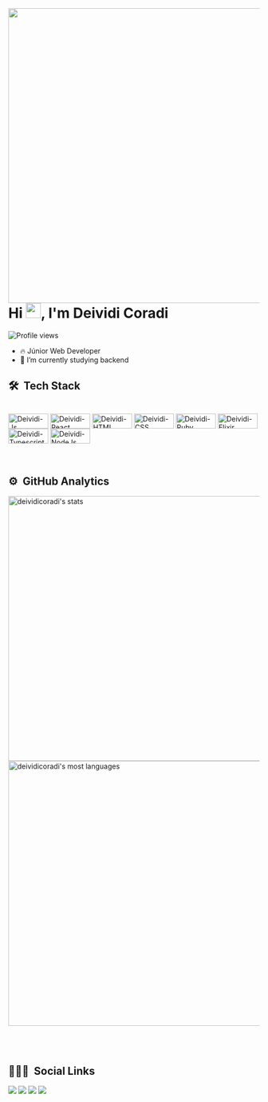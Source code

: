 <img align="right" height="590em" src="https://raw.githubusercontent.com/gist/deividicoradi/907813cd956e7b11e276ae1bbaf1f4d2/raw/f962cb9fe02d46068e0e52627f1eff65684b251c/githubcard.svg"/>
<h1 align="left">Hi <img src="https://raw.githubusercontent.com/kaueMarques/kaueMarques/master/hi.gif" width="30px">, I'm Deividi Coradi</h1>
<p align="left"> <img src="https://komarev.com/ghpvc/?username=deividicoradi&color=yellow" alt="Profile views" /> </p>
 
- 🔥  Júnior Web Developer
- 🔭  I’m currently studying backend

## 🛠 &nbsp;Tech Stack

<div style="display: inline_block"><br>
  <img align="center" alt="Deividi-Js" height="30" width="80" src="https://img.shields.io/badge/JavaScript-F7DF1E?style=for-the-badge&logo=javascript&logoColor=black">
 <img align="center" alt="Deividi-React" height="30" width="80" src="https://img.shields.io/badge/React-20232A?style=for-the-badge&logo=react&logoColor=61DAFB">
  <img align="center" alt="Deividi-HTML" height="30" width="80" src="https://img.shields.io/badge/HTML5-E34F26?style=for-the-badge&logo=html5&logoColor=white">
  <img align="center" alt="Deividi-CSS" height="30" width="80" src="https://img.shields.io/badge/CSS-239120?&style=for-the-badge&logo=css3&logoColor=white">
   <img align="center" alt="Deividi-Ruby" height="30" width="80" src="https://img.shields.io/badge/Ruby-CC342D?style=for-the-badge&logo=ruby&logoColor=white">
  <img align="center" alt="Deividi-Elixir" height="30" width="80" src="https://img.shields.io/badge/Elixir-4B275F?style=for-the-badge&logo=elixir&logoColor=white">
  <img align="center" alt="Deividi-Typescript" height="30" width="80" src="https://img.shields.io/badge/TypeScript-007ACC?style=for-the-badge&logo=typescript&logoColor=white">
  <img align="center" alt="Deividi-NodeJs" height="30" width="80" src="https://img.shields.io/badge/Node.js-43853D?style=for-the-badge&logo=node.js&logoColor=white">
</div>
<br><br> 

## ⚙️ &nbsp;GitHub Analytics
<p align="left">
<img width="530em" src="https://github-readme-stats.vercel.app/api?username=deividicoradi&show_icons=true&theme=vision-aura" alt="deividicoradi's stats"/>
<img width="530em" src="https://github-readme-stats.vercel.app/api/top-langs/?username=deividicoradi&layout=compact&theme=vision-aura" alt="deividicoradi's most languages"/>
</p>

<br><br>         

## 👨🏽‍🦲 &nbsp;Social Links

<div>
  <a href="https://instagram.com/deividicoradi" target="_blank"><img src="https://img.shields.io/badge/-Instagram-%23E4405F?style=for-the-badge&logo=instagram&logoColor=white" target="_blank"></a>
 <a href="https://discord.com/channels/789888698673922078/860776558154219530" target="_blank"><img src="https://img.shields.io/badge/Discord-7289DA?style=for-the-badge&logo=discord&logoColor=white" target="_blank"></a> 
  <a href = "mailto:deividi.coradii@gmail.com"><img src="https://img.shields.io/badge/-Gmail-%23333?style=for-the-badge&logo=gmail&logoColor=white" target="_blank"></a>
  <a href="https://www.linkedin.com/in/deividi-coradi-92757b1a3" target="_blank"><img src="https://img.shields.io/badge/-LinkedIn-%230077B5?style=for-the-badge&logo=linkedin&logoColor=white" target="_blank"></a> 
  
</div>
